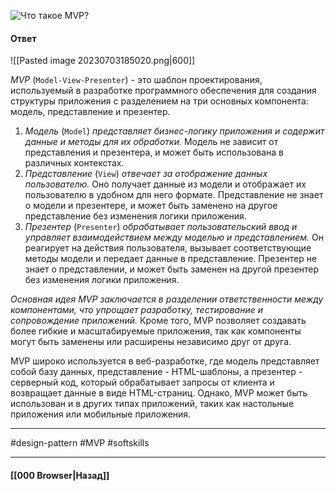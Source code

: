 ![Что такое MVP?](https://youtu.be/ovV8GhIkzBE?t=581)

#### Ответ

![[Pasted image 20230703185020.png|600]]

*MVP* (`Model-View-Presenter`) - это шаблон проектирования, используемый в разработке программного обеспечения для создания структуры приложения с разделением на три основных компонента: модель, представление и презентер.

1. *Модель* (`Model`) *представляет бизнес-логику приложения и содержит данные и методы для их обработки.* Модель не зависит от представления и презентера, и может быть использована в различных контекстах.
2. *Представление* (`View`) *отвечает за отображение данных пользователю.* Оно получает данные из модели и отображает их пользователю в удобном для него формате. Представление не знает о модели и презентере, и может быть заменено на другое представление без изменения логики приложения.
3. *Презентер* (`Presenter`) *обрабатывает пользовательский ввод и управляет взаимодействием между моделью и представлением.* Он реагирует на действия пользователя, вызывает соответствующие методы модели и передает данные в представление. Презентер не знает о представлении, и может быть заменен на другой презентер без изменения логики приложения.

*Основная идея MVP заключается в разделении ответственности между компонентами, что упрощает разработку, тестирование и сопровождение приложений.* Кроме того, MVP позволяет создавать более гибкие и масштабируемые приложения, так как компоненты могут быть заменены или расширены независимо друг от друга.

MVP широко используется в веб-разработке, где модель представляет собой базу данных, представление - HTML-шаблоны, а презентер - серверный код, который обрабатывает запросы от клиента и возвращает данные в виде HTML-страниц. Однако, MVP может быть использован и в других типах приложений, таких как настольные приложения или мобильные приложения.

___
#design-pattern #MVP #softskills 

___

#### [[000 Browser|Назад]]